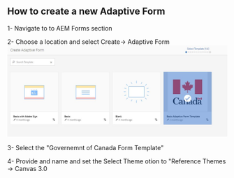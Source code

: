 ## How to create a new Adaptive Form


1- Navigate to to AEM Forms section 

2- Choose a location and select Create-> Adaptive Form 
![GCHome](https://raw.githubusercontent.com/adobe/aemwettemplates/main/assets/NewAF.JPG)
<br>

3- Select the "Governemnt of Canada Form Template" 

4- Provide and name and set the Select Theme otion to "Reference Themes -> Canvas 3.0
